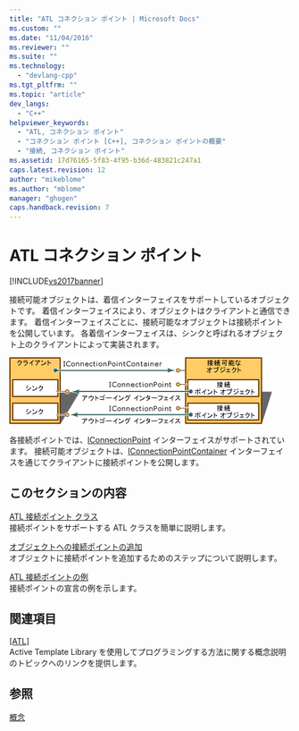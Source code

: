 ```yaml
---
title: "ATL コネクション ポイント | Microsoft Docs"
ms.custom: ""
ms.date: "11/04/2016"
ms.reviewer: ""
ms.suite: ""
ms.technology: 
  - "devlang-cpp"
ms.tgt_pltfrm: ""
ms.topic: "article"
dev_langs: 
  - "C++"
helpviewer_keywords: 
  - "ATL, コネクション ポイント"
  - "コネクション ポイント [C++], コネクション ポイントの概要"
  - "接続, コネクション ポイント"
ms.assetid: 17d76165-5f83-4f95-b36d-483821c247a1
caps.latest.revision: 12
author: "mikeblome"
ms.author: "mblome"
manager: "ghogen"
caps.handback.revision: 7
---
```

# ATL コネクション ポイント
[!INCLUDE[vs2017banner](../assembler/inline/includes/vs2017banner.md)]

接続可能オブジェクトは、着信インターフェイスをサポートしているオブジェクトです。  着信インターフェイスにより、オブジェクトはクライアントと通信できます。  着信インターフェイスごとに、接続可能なオブジェクトは接続ポイントを公開しています。  各着信インターフェイスは、シンクと呼ばれるオブジェクト上のクライアントによって実装されます。  
  
 ![コネクション ポイント](../atl/media/vc2zw31.gif "vc2ZW31")  
  
 各接続ポイントでは、[IConnectionPoint](http://msdn.microsoft.com/library/windows/desktop/ms694318) インターフェイスがサポートされています。  接続可能オブジェクトは、[IConnectionPointContainer](http://msdn.microsoft.com/library/windows/desktop/ms683857) インターフェイスを通じてクライアントに接続ポイントを公開します。  
  
## このセクションの内容  
 [ATL 接続ポイント クラス](../atl/atl-connection-point-classes.md)  
 接続ポイントをサポートする ATL クラスを簡単に説明します。  
  
 [オブジェクトへの接続ポイントの追加](../atl/adding-connection-points-to-an-object.md)  
 オブジェクトに接続ポイントを追加するためのステップについて説明します。  
  
 [ATL 接続ポイントの例](../atl/atl-connection-point-example.md)  
 接続ポイントの宣言の例を示します。  
  
## 関連項目  
 [&#91;ATL&#93;](../atl/active-template-library-atl-concepts.md)  
 Active Template Library を使用してプログラミングする方法に関する概念説明のトピックへのリンクを提供します。  
  
## 参照  
 [概念](../atl/active-template-library-atl-concepts.md)